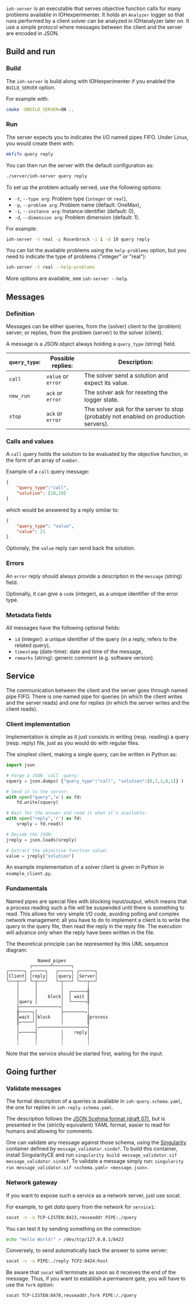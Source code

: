 `ioh-server` is an executable that serves objective function calls for many
problems available in IOHexperimenter.
It holds an `Analyzer` logger so that runs performed by a client solver can be
analyzed in IOHanalyzer later on.
It use a simple protocol where messages between the client and the server are
encoded in JSON.

## Build and run

### Build

The `ioh-server` is build along with IOHexperimenter if you enabled
the `BUILD_SERVER` option.

For example with:

```sh
cmake -DBUILD_SERVER=ON ..
```

### Run

The server expects you to indicates the I/O named pipes FIFO.
Under Linux, you would create them with:

```sh
mkfifo query reply
```

You can then run the server with the default configuration as:

```sh
./server/ioh-server query reply
```

To set up the problem actually served, use the following options:
- `-t`, `--type arg`:  Problem type (`integer` or `real`),
- `-p`, `--problem arg`:  Problem name (default: OneMax),
- `-i`, `--instance arg`:  Instance identifier (default: 0),
- `-d`, `--dimension arg`:  Problem dimension (default: 1).

For example:

```sh
ioh-server -t real -p Rosenbrock -i 1 -d 10 query reply
```

You can list the available problems using the `help-problems` option, but you
need to indicate the type of problems ("integer" or "real"):

```sh
ioh-server -t real --help-problems
```

More options are available, see `ioh-server --help`.


## Messages

### Definition

Messages can be either queries, from the (solver) client to the (problem)
server; or replies, from the problem (server) to the solver (client).

A message is a JSON object always holding a `query_type` (string) field.

| `query_type`:| Possible replies:  | Description:
|--------------|--------------------|-------------------------------------------------------------------------------------|
| `call`       | `value` or `error` | The solver send a solution and expect its value.
| `new_run`    | `ack` or `error`   | The solver ask for reseting the logger state.
| `stop`       | `ack` or `error`   | The solver ask for the server to stop (probably not enabled on production servers).


### Calls and values

A `call` query holds the solution to be evaluated by the objective function, in
the form of an array of `number`.

Example of a `call` query message:

```json
{
    "query_type":"call",
    "solution": [10,10]
}
```

which would be answered by a reply similar to:

```json
{
    "query_type": "value",
    "value": 21
}
```

Optionaly, the `value` reply can send back the solution.

### Errors

An `error` reply should always provide a description in the `message` (string) field.

Optionally, it can give a `code` (integer), as a unique identifier of the error
type.

### Metadata fields

All messages have the following optional fields:
- `id` (integer): a unique identifier of the query (in a reply, refers to the related query),
- `timestamp` (date-time): date and time of the message,
- `remarks` (string): generic comment (e.g. software version).

## Service

The communication between the client and the server goes through named pipe
FIFO.
There is one named pipe for queries (in which the client writes and the server
reads) and one for replies (in which the server writes and the client reads).

### Client implementation

Implementation is simple as it just consists in writing (resp. reading) a query
(resp. reply) file, just as you would do with regular files.

The simplest client, making a single query, can be written in Python as:

```python
import json

# Forge a JSON `call` query:
squery = json.dumps( {"query_type":"call", "solution":[0,1,1,0,1]} )

# Send it to the server:
with open("query",'w') as fd:
    fd.write(squery)

# Wait for the answer and read it when it's available:
with open("reply",'r') as fd:
    sreply = fd.read()

# Decode the JSON:
jreply = json.loads(sreply)

# Extract the objective function value:
value = jreply["solution"]
```

An example implementation of a solver client is given in Python in
`example_client.py`.

### Fundamentals

Named pipes are special files with blocking input/output, which means that a
process reading such a file will be suspended until there is something to read.
This allows for very simple I/O code, avoiding polling and complex network
management: all you have to do to implement a client is to write the query in
the query file, then read the reply in the reply file.
The execution will advance only when the reply have been written in the file.

The theoretical principle can be represented by this UML sequence diagram:

```
            Named pipes
         ┌───────┴───────┐
┌──────┐ ┌─────┐   ┌─────┐ ┌──────┐
│Client│ │reply│   │query│ │Server│
└───┬──┘ └─┬───┘   └─┬───┘ └───┬──┘
    │      │         │         │
    │      │         │  ┌──────╢
    │      │    block│  │ wait ║
    │query │         │  └─────→║
    ├───────────────→│         │
    ╟─────┐│         ├────────→│
    ║wait ││block    │         ║process
    ║←────┘│         │         ║
    │      │←──────────────────┤
    │←─────┤         │    reply│
    │      │         │         │
    ┊      ┊         ┊         ┊
```

Note that the service should be started first, waiting for the input.

## Going further

### Validate messages

The formal description of a queries is available in
`ioh-query.schema.yaml`, the one for replies in `ioh-reply.schema.yaml`.

The description follows the [JSON Scehma format (draft
07)](http://json-schema.org/draft-07/schema), but is presented in the
(strictly equivalent) YAML format, easier to read for humans and allowing for
comments.

One can validate any message against those schema, using the [Singularity](https://sylabs.io/singularity/)
container defined by `message_validator.sindef`.
To build this container,
install SingularityCE and run `singularity build message_validator.sif
message_validator.sindef`.
To validate a message simply run: `singularity run message_validator.sif
<schema.yaml> <message.json>`.

### Network gateway

If you want to expose such a service as a network server, just use socat.

For example, to get _data_ query from the network for `service1`:

```sh
socat -v -u TCP-LISTEN:8423,reuseaddr PIPE:./query
```

You can test it by sending something on the connection:

```sh
echo "Hello World!" > /dev/tcp/127.0.0.1/8423
```

Conversely, to send automatically back the answer to some server:

```sh
socat -v -u PIPE:./reply TCP2:8424:host
```

Be aware that `socat` will terminate as soon as it receives the end of the message.
Thus, if you want to establish a permanent gate, you will have to use the `fork`
option:

```sh
socat TCP-LISTEN:8478,reuseaddr,fork PIPE:/./query
```

